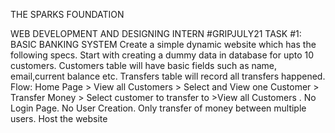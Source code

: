 THE SPARKS FOUNDATION

WEB DEVELOPMENT AND DESIGNING INTERN
#GRIPJULY21
TASK #1: BASIC BANKING SYSTEM
Create a simple dynamic website which has the following specs.
Start with creating a dummy data in database for upto 10 customers. 
Customers table will have basic fields such as name, email,current balance etc. 
Transfers table will record all transfers happened.
Flow: Home Page > View all Customers > Select and View one Customer > Transfer Money > Select customer to transfer to >View all Customers .
No Login Page. 
No User Creation. 
Only transfer of money between multiple users.
Host the website
